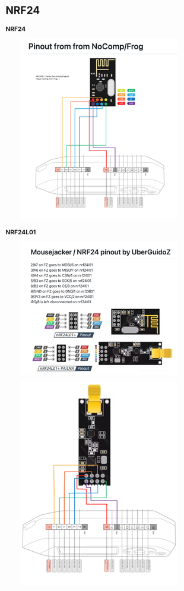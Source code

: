 # NRF24

### NRF24

<figure><img src="../.gitbook/assets/UOHYuNT.png" alt=""><figcaption></figcaption></figure>

### NRF24L01

<figure><img src="../.gitbook/assets/bk9dpEA.png" alt=""><figcaption></figcaption></figure>

<figure><img src="../.gitbook/assets/Flipper-Zero-NRF24-wiring-diagram.png" alt=""><figcaption></figcaption></figure>
